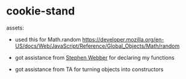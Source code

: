 # cookie-stand

<!--TODO add template -->
assets:
- used this for Math.random
https://developer.mozilla.org/en-US/docs/Web/JavaScript/Reference/Global_Objects/Math/random

- got assistance from [Stephen Webber](https://github.com/offgridauthor) for declaring my functions

- got assistance from TA for turning objects into constructors